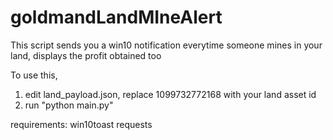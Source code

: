 # goldmandLandMIneAlert
This script sends you a win10 notification everytime someone mines in your land, displays the profit obtained too

To use this,

1) edit land_payload.json, replace 1099732772168 with your land asset id
2) run "python main.py"

requirements:
  win10toast
  requests

